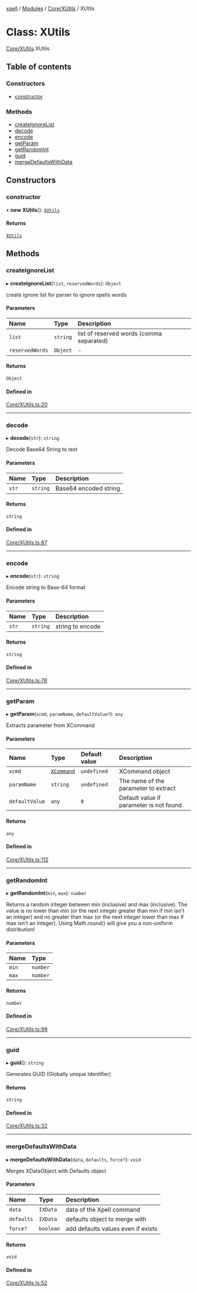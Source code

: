[xpell](../README.md) / [Modules](../modules.md) / [Core/XUtils](../modules/Core_XUtils.md) / XUtils

# Class: XUtils

[Core/XUtils](../modules/Core_XUtils.md).XUtils

## Table of contents

### Constructors

- [constructor](Core_XUtils.XUtils.md#constructor)

### Methods

- [createIgnoreList](Core_XUtils.XUtils.md#createignorelist)
- [decode](Core_XUtils.XUtils.md#decode)
- [encode](Core_XUtils.XUtils.md#encode)
- [getParam](Core_XUtils.XUtils.md#getparam)
- [getRandomInt](Core_XUtils.XUtils.md#getrandomint)
- [guid](Core_XUtils.XUtils.md#guid)
- [mergeDefaultsWithData](Core_XUtils.XUtils.md#mergedefaultswithdata)

## Constructors

### constructor

• **new XUtils**(): [`XUtils`](Core_XUtils.XUtils.md)

#### Returns

[`XUtils`](Core_XUtils.XUtils.md)

## Methods

### createIgnoreList

▸ **createIgnoreList**(`list`, `reservedWords`): `Object`

create ignore list for parser to ignore spells words

#### Parameters

| Name | Type | Description |
| :------ | :------ | :------ |
| `list` | `string` | list of reserved words (comma separated) |
| `reservedWords` | `Object` | - |

#### Returns

`Object`

#### Defined in

[Core/XUtils.ts:20](https://github.com/fridman-tamir/XPell/blob/be3d5a4/src/Core/XUtils.ts#L20)

___

### decode

▸ **decode**(`str`): `string`

Decode Base64 String to text

#### Parameters

| Name | Type | Description |
| :------ | :------ | :------ |
| `str` | `string` | Base64 encoded string |

#### Returns

`string`

#### Defined in

[Core/XUtils.ts:87](https://github.com/fridman-tamir/XPell/blob/be3d5a4/src/Core/XUtils.ts#L87)

___

### encode

▸ **encode**(`str`): `string`

Encode string to Base-64 format

#### Parameters

| Name | Type | Description |
| :------ | :------ | :------ |
| `str` | `string` | string to encode |

#### Returns

`string`

#### Defined in

[Core/XUtils.ts:78](https://github.com/fridman-tamir/XPell/blob/be3d5a4/src/Core/XUtils.ts#L78)

___

### getParam

▸ **getParam**(`xcmd`, `paramName`, `defaultValue?`): `any`

Extracts parameter from XCommand

#### Parameters

| Name | Type | Default value | Description |
| :------ | :------ | :------ | :------ |
| `xcmd` | [`XCommand`](Core_XCommand.XCommand.md) | `undefined` | XCommand object |
| `paramName` | `string` | `undefined` | The name of the parameter to extract |
| `defaultValue` | `any` | `0` | Default value if parameter is not found |

#### Returns

`any`

#### Defined in

[Core/XUtils.ts:112](https://github.com/fridman-tamir/XPell/blob/be3d5a4/src/Core/XUtils.ts#L112)

___

### getRandomInt

▸ **getRandomInt**(`min`, `max`): `number`

Returns a random integer between min (inclusive) and max (inclusive).
The value is no lower than min (or the next integer greater than min
if min isn't an integer) and no greater than max (or the next integer
lower than max if max isn't an integer).
Using Math.round() will give you a non-uniform distribution!

#### Parameters

| Name | Type |
| :------ | :------ |
| `min` | `number` |
| `max` | `number` |

#### Returns

`number`

#### Defined in

[Core/XUtils.ts:98](https://github.com/fridman-tamir/XPell/blob/be3d5a4/src/Core/XUtils.ts#L98)

___

### guid

▸ **guid**(): `string`

Generates GUID (Globally unique Identifier)

#### Returns

`string`

#### Defined in

[Core/XUtils.ts:32](https://github.com/fridman-tamir/XPell/blob/be3d5a4/src/Core/XUtils.ts#L32)

___

### mergeDefaultsWithData

▸ **mergeDefaultsWithData**(`data`, `defaults`, `force?`): `void`

Merges XDataObject with Defaults object

#### Parameters

| Name | Type | Description |
| :------ | :------ | :------ |
| `data` | `IXData` | data of the Xpell command |
| `defaults` | `IXData` | defaults object to merge with |
| `force?` | `boolean` | add defaults values even if exists |

#### Returns

`void`

#### Defined in

[Core/XUtils.ts:52](https://github.com/fridman-tamir/XPell/blob/be3d5a4/src/Core/XUtils.ts#L52)
